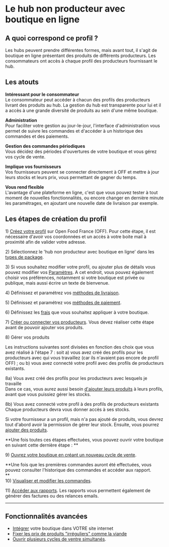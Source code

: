# Le hub non producteur avec boutique en ligne

## A quoi correspond ce profil ?

Les hubs peuvent prendre différentes formes, mais avant tout, il s'agit de boutique en ligne présentant des produits de différents producteurs. Les consommateurs ont accès à chaque profil des producteurs fournissant le hub.

## Les atouts

**Intéressant pour le consommateur**  
Le consommateur peut accéder à chacun des profils des producteurs livrant des produits au hub. La gestion du hub est transparente pour lui et il a accès à une grande diversité de produits au sein d'une même boutique.

**Administration**  
Pour faciliter votre gestion au jour-le-jour, l'interface d'administration vous permet de suivre les commandes et d'accéder à un historique des commandes et des paiements.

**Gestion des commandes périodiques**  
Vous décidez des périodes d'ouvertures de votre boutique et vous gérez vos cycle de vente.

**Implique vos fournisseurs**  
Vos fournisseurs peuvent se connecter directement à OFF et mettre à jour leurs stocks et leurs prix, vous permettant de gagner du temps.

**Vous rend flexible**  
L'avantage d'une plateforme en ligne, c'est que vous pouvez tester à tout moment de nouvelles fonctionnalités, ou encore changer en dernière minute les paramétrages, en ajoutant une nouvelle date de livraison par exemple.

## Les étapes de création du profil

1\) [Créez votre profil](/create-an-account.md) sur Open Food France \(OFF\). Pour cette étape, il est nécessaire d'avoir vos coordonnées et un accès à votre boite mail à proximité afin de valider votre adresse.

2\) Sélectionnez le 'hub non producteur avec boutique en ligne' dans les [types de package](/hub-profile-types.md).

3\) Si vous souhaitez modifier votre profil, ou ajouter plus de détails vous pouvez modifier vos [Paramètres](/your-profile.md). A cet endroit, vous pouvez également choisir vos préférences, notamment si votre boutique est privée ou publique, mais aussi écrire un texte de bienvenue.

4\) Définissez et paramétrez vos [méthodes de livraison](/shipping-methods.md).

5\) Définissez et paramétrez vos [méthodes de paiement](/payment-methods.md).

6\) Définissez les [frais](/enterprise-fees.md) que vous souhaitez appliquer à votre boutique.

7\) [Créer ou connecter vos producteurs](/create-or-connect-with-your-supplying-producers.md). Vous devez réaliser cette étape avant de pouvoir ajouter vos produits.

8\) Gérer vos produits

Les instructions suivantes sont divisées en fonction des choix que vous avez réalisé à l'étape 7 : soit a\) vous avez créé des profils pour les producteurs avec qui vous travaillez \(car ils n'avaient pas encore de profil OFF\) ; ou b\) vous avez connecté votre profil avec des profils de producteurs existants.

8a\) Vous avez créé des profils pour les producteurs avec lesquels je travaille  
Dans ce cas, vous aurez aussi besoin [d'ajouter leurs produits](/products.md) à leurs profils, avant que vous puissiez gérer les stocks.

8b\) Vous avez connecté votre profil à des profils de producteurs existants  
Chaque producteurs devra vous donner accès à ses stocks.

Si votre fournisseur a un profil, mais n'a pas ajouté de produits, vous devrez tout d'abord avoir la permission de gérer leur stock. Ensuite, vous pourrez [ajouter des produits](/products.md).

**Une fois toutes ces étapes effectuées, vous pouvez ouvrir votre boutique en suivant cette dernière étape :             **

9\) [Ouvrez votre boutique en créant un nouveau cycle de vente](/order-cycles-adv.md).

**Une fois que les premières commandes auront été effectuées, vous pouvez consulter l'historique des commandes et accéder aux rapport.                        
**  
10\) [Visualiser et modifier les commandes](/view-orders.md).

11\) [Accéder aux rapports](/reports.md). Les rapports vous permettent également de générer des factures ou des relances emails.

---

## Fonctionnalités avancées

* [Intégrer](/embedded-shopfronts.md) votre boutique dans VOTRE site internet
* [Fixer les prix de produits "irréguliers" comme la viande](/pricing-irregular-indivisible-meat-items.md)
* [Ouvrir plusieurs cycles de ventre simultanés](/opening-more-than-one-order-cycle.md).



